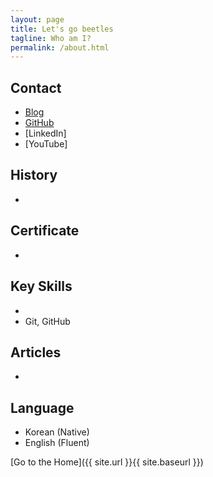 ```yaml
---
layout: page
title: Let's go beetles
tagline: Who am I?
permalink: /about.html
---
```


## Contact
+ [Blog](https://solusean.github.io)
+ [GitHub](https://github.com/solusean)
+ [LinkedIn]
+ [YouTube]


## History
+ 

## Certificate
+ 

## Key Skills
+ 
+ Git, GitHub

## Articles
+ 

## Language
+ Korean (Native)
+ English (Fluent)


[Go to the Home]({{ site.url }}{{ site.baseurl }})

